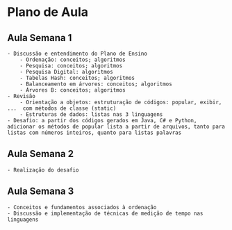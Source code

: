 # Plano de Aula

## Aula Semana 1
    - Discussão e entendimento do Plano de Ensino
        - Ordenação: conceitos; algoritmos
        - Pesquisa: conceitos; algoritmos
        - Pesquisa Digital: algoritmos
        - Tabelas Hash: conceitos; algoritmos
        - Balanceamento em árvores: conceitos; algoritmos
        - Árvores B: conceitos; algoritmos
    - Revisão
        - Orientação a objetos: estruturação de códigos: popular, exibir, ...  com métodos de classe (static)
        - Estruturas de dados: listas nas 3 linguagens
    - Desafio: a partir dos códigos gerados em Java, C# e Python, adicionar os métodos de popular lista a partir de arquivos, tanto para listas com números inteiros, quanto para listas palavras

## Aula Semana 2
    - Realização do desafio

## Aula Semana 3
    - Conceitos e fundamentos associados à ordenação
    - Discussão e implementação de técnicas de medição de tempo nas linguagens